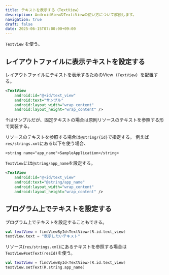 ```yaml
---
title: テキストを表示する（TextView）
description: AndroidViewのTextiViewの使い方について解説します。
navigation: true
draft: false
date: 2025-06-15T07:00:00+09:00
---
```


`TextView` を使う。

## レイアウトファイルに表示テキストを設定する

レイアウトファイルにテキストを表示するためのView（`TextView`）を配置する。

```xml
<TextView
    android:id="@+id/text_view"
    android:text="サンプル"
    android:layout_width="wrap_content"
    android:layout_height="wrap_content" />
```

↑はサンプルだが、固定テキストの場合は原則リソースのテキストを参照する形で実装する。

リソースのテキストを参照する場合は`@string/{id}`で指定する。
例えば`res/strings.xml`にある以下を使う場合、

```xml[res/strings.xml]
<string name="app_name">SampleApplication</string>
```

`TextView`には`@string/app_name`を設定する。
```xml
<TextView
    android:id="@+id/text_view"
    android:text="@string/app_name"
    android:layout_width="wrap_content"
    android:layout_height="wrap_content" />
```

## プログラム上でテキストを設定する

プログラム上でテキストを設定することもできる。
```kt
val textView = findViewById<TextView>(R.id.text_view)
textView.text = "表示したいテキスト"
```

リソース(`res/strings.xml`)にあるテキストを参照する場合は`TextView#setText(resId)`を使う。
```kt
val textView = findViewById<TextView>(R.id.text_view)
textView.setText(R.string.app_name)
```

